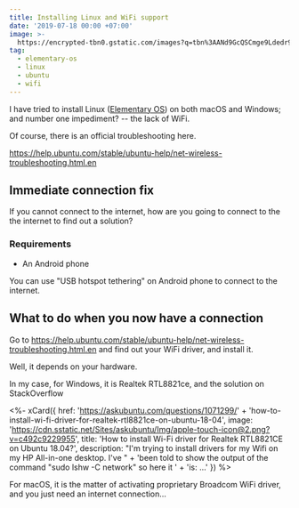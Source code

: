 ```yaml
---
title: Installing Linux and WiFi support
date: '2019-07-18 00:00 +07:00'
image: >-
  https://encrypted-tbn0.gstatic.com/images?q=tbn%3AANd9GcQSCmge9Ldedr9lg6MVCwYCa-suHasjdnQ59YSn6_yiK-hXT6IR
tag:
  - elementary-os
  - linux
  - ubuntu
  - wifi
---
```


I have tried to install Linux ([Elementary OS](https://elementary.io/)) on both macOS and Windows; and number one impediment? -- the lack of WiFi.

Of course, there is an official troubleshooting here.

<https://help.ubuntu.com/stable/ubuntu-help/net-wireless-troubleshooting.html.en>

<!-- excerpt_separator -->

## Immediate connection fix

If you cannot connect to the internet, how are you going to connect to the the internet to find out a solution?

### Requirements

- An Android phone

You can use "USB hotspot tethering" on Android phone to connect to the internet.

## What to do when you now have a connection

Go to <https://help.ubuntu.com/stable/ubuntu-help/net-wireless-troubleshooting.html.en> and find out your WiFi driver, and install it.

Well, it depends on your hardware.

In my case, for Windows, it is Realtek RTL8821ce, and the solution on StackOverflow

<%- xCard({
  href: 'https://askubuntu.com/questions/1071299/'
    + 'how-to-install-wi-fi-driver-for-realtek-rtl8821ce-on-ubuntu-18-04',
  image: 'https://cdn.sstatic.net/Sites/askubuntu/Img/apple-touch-icon@2.png?v=c492c9229955',
  title: 'How to install Wi-Fi driver for Realtek RTL8821CE on Ubuntu 18.04?',
  description:  "I'm trying to install drivers for my Wifi on my HP All-in-one desktop. I've "
    + 'been told to show the output of the command "sudo lshw -C network" so here it '
    + 'is: ...'
}) %>

For macOS, it is the matter of activating proprietary Broadcom WiFi driver, and you just need an internet connection...
